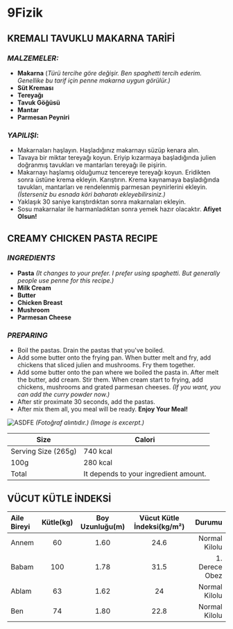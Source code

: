 # 9Fizik 
## KREMALI TAVUKLU MAKARNA TARİFİ
### ***MALZEMELER:***
- **Makarna** (*Türü tercihe göre değişir. Ben spaghetti tercih ederim. Genellike bu tarif için penne makarna uygun görülür.)*
- **Süt Kreması**
- **Tereyağı**
- **Tavuk Göğüsü**
- **Mantar**
- **Parmesan Peyniri**

### ***YAPILIŞI***: 
- Makarnaları haşlayın. Haşladığınız makarnayı süzüp kenara alın.
- Tavaya bir miktar tereyağı koyun. Eriyip kızarmaya başladığında julien doğranmış tavukları ve mantarları tereyağı ile pişirin.
- Makarnayı haşlamış olduğumuz tencereye tereyağı koyun. Eridikten sonra üstüne krema ekleyin. Karıştırın. Krema kaynamaya başladığında tavukları, mantarları  ve rendelenmiş parmesan peynirlerini ekleyin. *(İsterseniz bu esnada köri baharatı ekleyebilirsiniz.)*
- Yaklaşık 30 saniye karıştırdıktan sonra makarnaları ekleyin. 
- Sosu makarnalar ile harmanladıktan sonra yemek hazır olacaktır. **Afiyet Olsun!**

## CREAMY CHICKEN PASTA RECIPE
### ***INGREDIENTS***
- **Pasta** *(It changes to your prefer. I prefer using spaghetti. But generally people use penne for this recipe.)*
- **Milk Cream**
- **Butter**
- **Chicken Breast**
- **Mushroom**
- **Parmesan Cheese**

### ***PREPARING***
- Boil the pastas. Drain the pastas that you've boiled.
- Add some butter onto the frying pan. When butter melt and fry, add chickens that sliced julien and mushrooms. Fry them together.
- Add some butter onto the pan where we boiled the pasta in. After melt the butter, add cream. Stir them. When cream start to frying, add chickens, mushrooms and grated parmesan cheeses. *(If you want, you can add the curry powder now.)*
- After stir proximate 30 seconds, add the pastas.
- After mix them all, you meal will be ready. **Enjoy Your Meal!**


![ASDFE](https://user-images.githubusercontent.com/63192439/78605391-186bc480-7864-11ea-9a01-692ed27fe0eb.jpg)
*(Fotoğraf alıntıdır.)*
*(Image is excerpt.)*

|Size|Calori|
|-|-|
|Serving Size (265g)| 740 kcal|
|100g | 280 kcal|
|Total|It depends to your ingredient amount.|


## VÜCUT KÜTLE İNDEKSİ
|Aile Bireyi|Kütle(kg)|Boy Uzunluğu(m)|Vücut Kütle İndeksi(kg/m²)|Durumu|
|:-|:-:|:-:|:-:|-:|
|Annem|60|1.60|24.6|Normal Kilolu|
|Babam|100|1.78|31.5|1. Derece Obez|
|Ablam|63|1.62|24|Normal Kilolu|
|Ben|74|1.80|22.8|Normal Kilolu|
